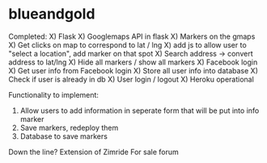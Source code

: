 blueandgold
===========
Completed:
X) Flask 
X) Googlemaps API in flask
X) Markers on the gmaps
X) Get clicks on map to correspond to lat / lng
X) add js to allow user to "select a location", add marker on that spot
X) Search address -> convert address to lat/lng
X) Hide all markers / show all markers
X) Facebook login
X) Get user info from Facebook login
X) Store all user info into database
X) Check if user is already in db
X) User login / logout
X) Heroku operational

Functionality to implement:
1) Allow users to add information in seperate form that will be put into info marker
2) Save markers, redeploy them
3) Database to save markers





Down the line? 
Extension of Zimride
For sale forum
